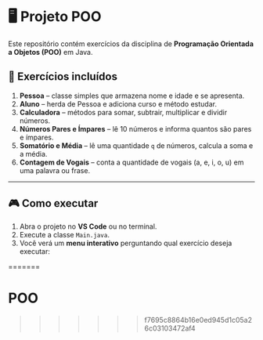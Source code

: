# 🖥️ Projeto POO

Este repositório contém exercícios da disciplina de **Programação Orientada a Objetos (POO)** em Java.

## 🚀 Exercícios incluídos

1. **Pessoa** – classe simples que armazena nome e idade e se apresenta.  
2. **Aluno** – herda de Pessoa e adiciona curso e método estudar.  
3. **Calculadora** – métodos para somar, subtrair, multiplicar e dividir números.  
4. **Números Pares e Ímpares** – lê 10 números e informa quantos são pares e ímpares.  
5. **Somatório e Média** – lê uma quantidade `q` de números, calcula a soma e a média.  
6. **Contagem de Vogais** – conta a quantidade de vogais (a, e, i, o, u) em uma palavra ou frase.  

---

## 🎮 Como executar

1. Abra o projeto no **VS Code** ou no terminal.  
2. Execute a classe `Main.java`.  
3. Você verá um **menu interativo** perguntando qual exercício deseja executar:  

=======
# POO
>>>>>>> f7695c8864b16e0ed945d1c05a26c03103472af4
